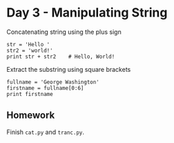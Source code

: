 # Day 3 - Manipulating String

Concatenating string using the plus sign

	str = 'Hello '
	str2 = 'world!'
	print str + str2	# Hello, World!
	
Extract the substring using square brackets

	fullname = 'George Washington'
	firstname = fullname[0:6]
	print firstname
	
## Homework

Finish `cat.py` and `tranc.py`.